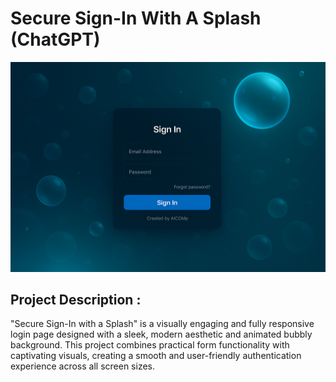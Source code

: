 # Secure Sign-In With A Splash (ChatGPT)

![My Screenshot](Images/Image1.png)

## Project Description :
"Secure Sign-In with a Splash" is a visually engaging and fully responsive login page designed with a sleek, modern aesthetic and animated bubbly background. This project combines practical form functionality with captivating visuals, creating a smooth and user-friendly authentication experience across all screen sizes.
